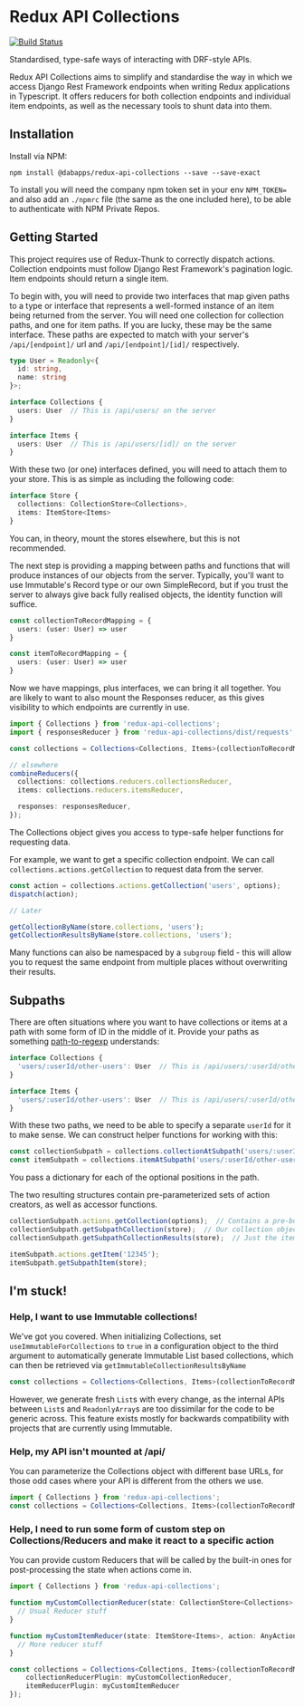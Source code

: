# Redux API Collections
[![Build Status](https://travis-ci.com/dabapps/redux-api-collections.svg?token=Vjwq9pDHXxGNhnyuktQ5&branch=master)](https://travis-ci.com/dabapps/redux-api-collections)

Standardised, type-safe ways of interacting with DRF-style APIs.

Redux API Collections aims to simplify and standardise the way in which we access Django Rest Framework endpoints when writing Redux applications in Typescript. It offers reducers for both collection endpoints and individual item endpoints, as well as the necessary tools to shunt data into them.

## Installation
Install via NPM:

```
npm install @dabapps/redux-api-collections --save --save-exact
```

To install you will need the company npm token set in your env `NPM_TOKEN=` and also add an `./npmrc` file (the same as the one included here), to be able to authenticate with NPM Private Repos.

## Getting Started
This project requires use of Redux-Thunk to correctly dispatch actions.  Collection endpoints must follow Django Rest Framework's pagination logic.  Item endpoints should return a single item.

To begin with, you will need to provide two interfaces that map given paths to a type or interface that represents a well-formed instance of an item being returned from the server.  You will need one collection for collection paths, and one for item paths. If you are lucky, these may be the same interface.  These paths are expected to match with your server's `/api/[endpoint]/` url and `/api/[endpoint]/[id]/` respectively.

```typescript
type User = Readonly<{
  id: string,
  name: string
}>;

interface Collections {
  users: User  // This is /api/users/ on the server
}

interface Items {
  users: User  // This is /api/users/[id]/ on the server
}
```

With these two (or one) interfaces defined, you will need to attach them to your store. This is as simple as including the following code:

```typescript
interface Store {
  collections: CollectionStore<Collections>,
  items: ItemStore<Items>
}
```
You can, in theory, mount the stores elsewhere, but this is not recommended.

The next step is providing a mapping between paths and functions that will produce instances of our objects from the server. Typically, you'll want to use Immutable's Record type or our own SimpleRecord, but if you trust the server to always give back fully realised objects, the identity function will suffice.

```typescript
const collectionToRecordMapping = {
  users: (user: User) => user
}

const itemToRecordMapping = {
  users: (user: User) => user
}
```

Now we have mappings, plus interfaces, we can bring it all together.  You are likely to want to also mount the Responses reducer, as this gives visibility to which endpoints are currently in use.

```typescript
import { Collections } from 'redux-api-collections';
import { responsesReducer } from 'redux-api-collections/dist/requests';

const collections = Collections<Collections, Items>(collectionToRecordMapping, itemToRecordMapping);

// elsewhere
combineReducers({
  collections: collections.reducers.collectionsReducer,
  items: collections.reducers.itemsReducer,

  responses: responsesReducer,
});
```

The Collections object gives you access to type-safe helper functions for requesting data.

For example, we want to get a specific collection endpoint. We can call `collections.actions.getCollection` to request data from the server.

```typescript
const action = collections.actions.getCollection('users', options);
dispatch(action);

// Later

getCollectionByName(store.collections, 'users');
getCollectionResultsByName(store.collections, 'users');
```

Many functions can also be namespaced by a `subgroup` field - this will allow you to request the same endpoint from multiple places without overwriting their results.

## Subpaths

There are often situations where you want to have collections or items at a path with some form of ID in the middle of it. Provide your paths as something [path-to-regexp](https://github.com/pillarjs/path-to-regexp) understands:

```typescript
interface Collections {
  'users/:userId/other-users': User  // This is /api/users/:userId/other_users/ on the server
}

interface Items {
  'users/:userId/other-users': User  // This is /api/users/:userId/other_users/[id]/ on the server
}
```

With these two paths, we need to be able to specify a separate `userId` for it to make sense. We can construct helper functions for working with this:

```typescript
const collectionSubpath = collections.collectionAtSubpath('users/:userId/other-users', {userId: '12345'});
const itemSubpath = collections.itemAtSubpath('users/:userId/other-users', {userId: '23456'});
```

You pass a dictionary for each of the optional positions in the path.

The two resulting structures contain pre-parameterized sets of action creators, as well as accessor functions.

```typescript
collectionSubpath.actions.getCollection(options);  // Contains a pre-bound action for each of the normal collection actions
collectionSubpath.getSubpathCollection(store);  // Our collection object
collectionSubpath.getSubpathCollectionResults(store);  // Just the items

itemSubpath.actions.getItem('12345');
itemSubpath.getSubpathItem(store);
```

## I'm stuck!

### Help, I want to use Immutable collections!

We've got you covered.  When initializing Collections, set `useImmutableForCollections` to `true` in a configuration object to the third argument to automatically generate Immutable List based collections, which can then be retrieved via `getImmutableCollectionResultsByName`

```typescript
const collections = Collections<Collections, Items>(collectionToRecordMapping, itemToRecordMapping, { useImmutableForCollections: true });
```

However, we generate fresh `List`s with every change, as the internal APIs between `List`s and `ReadonlyArray`s are too dissimilar for the code to be generic across.  This feature exists mostly for backwards compatibility with projects that are currently using Immutable.

### Help, my API isn't mounted at /api/

You can parameterize the Collections object with different base URLs, for those odd cases where your API is different from the others we use.


```typescript
import { Collections } from 'redux-api-collections';
const collections = Collections<Collections, Items>(collectionToRecordMapping, itemToRecordMapping, { baseUrl: '/another-base-url/' });
```


### Help, I need to run some form of custom step on Collections/Reducers and make it react to a specific action

You can provide custom Reducers that will be called by the built-in ones for post-processing the state when actions come in.

```typescript
import { Collections } from 'redux-api-collections';

function myCustomCollectionReducer(state: CollectionStore<Collections>, action: AnyAction): CollectionStore<Collections> {
  // Usual Reducer stuff
}

function myCustomItemReducer(state: ItemStore<Items>, action: AnyAction): ItemStore<Items> {
  // More reducer stuff
}

const collections = Collections<Collections, Items>(collectionToRecordMapping, itemToRecordMapping, {
    collectionReducerPlugin: myCustomCollectionReducer,
    itemReducerPlugin: myCustomItemReducer
});
```
